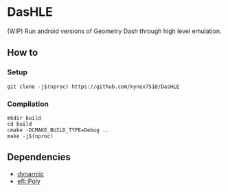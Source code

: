 # DasHLE

(WIP) Run android versions of Geometry Dash through high level emulation.

## How to

### Setup

```
git clone -j$(nproc) https://github.com/kynex7510/DasHLE
```

### Compilation

```
mkdir build
cd build
cmake -DCMAKE_BUILD_TYPE=Debug ..
make -j$(nproc)
```

## Dependencies

- [dynarmic](https://github.com/merryhime/dynarmic)
- [efl::Poly](https://github.com/8ightfold/poly-standalone)